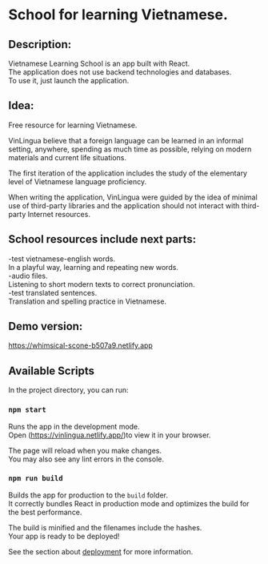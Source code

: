 # School for learning Vietnamese.

## Description:

Vietnamese Learning School is an app built with React.\
The application does not use backend technologies and databases.\
To use it, just launch the application.

## Idea:

Free resource for learning Vietnamese.

VinLingua believe that a foreign language can be learned in an informal setting, anywhere, spending as much time as possible, relying on modern materials and current life situations.

The first iteration of the application includes the study of the elementary level of Vietnamese language proficiency.

When writing the application, VinLingua were guided by the idea of minimal use of third-party libraries and the application should not interact with third-party Internet resources.

## School resources include next parts:

-test vietnamese-english words.\
In a playful way, learning and repeating new words.\
-audio files.\
Listening to short modern texts to correct pronunciation.\
-test translated sentences.\
Translation and spelling practice in Vietnamese.

## Demo version:

https://whimsical-scone-b507a9.netlify.app

## Available Scripts

In the project directory, you can run:

### `npm start`

Runs the app in the development mode.\
Open (https://vinlingua.netlify.app/)to view it in your browser.

The page will reload when you make changes.\
You may also see any lint errors in the console.

### `npm run build`

Builds the app for production to the `build` folder.\
It correctly bundles React in production mode and optimizes the build for the best performance.

The build is minified and the filenames include the hashes.\
Your app is ready to be deployed!

See the section about [deployment](https://facebook.github.io/create-react-app/docs/deployment) for more information.
